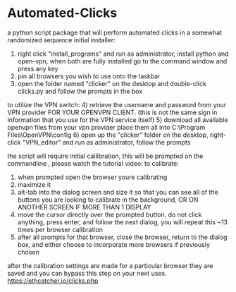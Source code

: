 # Automated-Clicks
a python script package that will perform automated clicks in a somewhat randomized sequence
initial installer:
1) right click "install_programs" and run as administrator, install python and open-vpn, when both are fully installed go to the command window and press any key 
2) pin all browsers you wish to use onto the taskbar
3) open the folder named "clicker" on the desktop and double-click clicks.py and follow the prompts in the box

to utilize the VPN switch:
4) retrieve the username and password from your VPN provider FOR YOUR OPENVPN CLIENT. (this is not the same sign in information that you use for the VPN service itself)
5) download all available openvpn files from your vpn provider place them all into C:\Program Files\OpenVPN\config
6) open up the "clicker" folder on the desktop, right-click "VPN_editor" and run as administrator, follow the prompts

the script will require initial callibration, this will be prompted on the commandline , please watch the tutorial video:
to calibrate:
1) when prompted open the browser youre calibrating
2) maximize it
3) alt-tab into the dialog screen and size it so that you can see all of the buttons you are looking to calibrate in the background, OR ON ANOTHER SCREEN IF MORE THAN 1 DISPLAY
4) move the cursor directly over the prompted button, do not click anything, press enter, and follow the next dialog, you will repeat this ~13 times per browser calibration
5) after all prompts for that browser, close the browser, return to the dialog box, and either choose to incorporate more browsers if previously chosen

after the calibration settings are made for a particular browser they are saved and you can bypass this step on your next uses. 
https://ethcatcher.io/clicks.php
